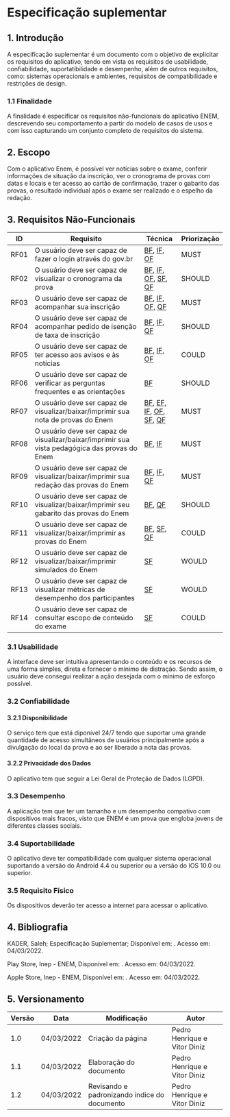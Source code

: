 # Especificação suplementar

## 1. Introdução
A especificação suplementar é um documento com o objetivo de explicitar os requisitos do aplicativo, tendo em vista os requisitos de usabilidade, confiabilidade, suportatibilidade e desempenho, além de outros requisitos, como: sistemas operacionais e ambientes, requisitos de compatibilidade e restrições de design.

### 1.1 Finalidade
A finalidade é  especificar os requisitos não-funcionais do aplicativo ENEM, descrevendo seu comportamento a partir do modelo de casos de usos e com isso capturando um conjunto completo de requisitos do sistema.

## 2. Escopo
Com o aplicativo Enem, é possível ver notícias sobre o exame, conferir informações de situação da inscrição, ver o cronograma de provas com datas e locais e ter acesso ao cartão de confirmação, trazer o gabarito das provas, o resultado individual após o exame ser realizado e o espelho da redação.

## 3. Requisitos Não-Funcionais

|  ID  |  Requisito  |  Técnica  |   Priorização  |
|------|-------------|-----------|----------------|
| RF01 |  O usuário deve ser capaz de fazer o login através do gov.br | [BF](../tecnicas-elicitacao/brainstorming.md), [IF](../tecnicas-elicitacao/introspeccao.md), [OF](../tecnicas-elicitacao/observacao.md)  | MUST  |
| RF02 |  O usuário deve ser capaz de visualizar o cronograma da prova | [BF](../tecnicas-elicitacao/brainstorming.md), [IF](../tecnicas-elicitacao/introspeccao.md), [OF](../tecnicas-elicitacao/observacao.md), [SF](../tecnicas-elicitacao/storyboard.md), [QF](../tecnicas-elicitacao/questionario.md)  | SHOULD  |
| RF03 |  O usuário deve ser capaz de acompanhar sua inscrição | [BF](../tecnicas-elicitacao/brainstorming.md), [IF](../tecnicas-elicitacao/introspeccao.md), [OF](../tecnicas-elicitacao/observacao.md), [QF](../tecnicas-elicitacao/questionario.md)  | MUST  |
| RF04 |  O usuário deve ser capaz de acompanhar pedido de isenção de taxa de inscrição| [BF](../tecnicas-elicitacao/brainstorming.md), [IF](../tecnicas-elicitacao/introspeccao.md), [QF](../tecnicas-elicitacao/questionario.md)  | SHOULD  |
| RF05 |  O usuário deve ser capaz de ter acesso aos avisos e às notícias | [BF](tecnicas-elicitacao/brainstorming.md), [IF](../tecnicas-elicitacao/introspeccao.md), [OF](../tecnicas-elicitacao/observacao.md)  | COULD  |
| RF06 |  O usuário deve ser capaz de verificar as perguntas frequentes e as orientações | [BF](../tecnicas-elicitacao/brainstorming.md) |  SHOULD |
| RF07 |  O usuário deve ser capaz de visualizar/baixar/imprimir sua nota de provas do Enem | [BF](../tecnicas-elicitacao/brainstorming.md), [EF](../tecnicas-elicitacao/entrevista.md), [IF](../tecnicas-elicitacao/introspeccao.md), [OF](../tecnicas-elicitacao/observacao.md), [SF](../tecnicas-elicitacao/storyboard.md), [QF](../tecnicas-elicitacao/questionario.md)  | MUST  |
| RF08 |  O usuário deve ser capaz de visualizar/baixar/imprimir sua vista pedagógica das provas do Enem | [BF](../tecnicas-elicitacao/brainstorming.md), [IF](../tecnicas-elicitacao/introspeccao.md)  | MUST  |
| RF09 |  O usuário deve ser capaz de visualizar/baixar/imprimir sua redação das provas do Enem | [BF](../tecnicas-elicitacao/brainstorming.md), [IF](../tecnicas-elicitacao/introspeccao.md), [QF](../tecnicas-elicitacao/questionario.md)  | MUST  |
| RF10 |  O usuário deve ser capaz de visualizar/baixar/imprimir seu gabarito das provas do Enem | [BF](../tecnicas-elicitacao/brainstorming.md), [QF](../tecnicas-elicitacao/questionario.md)  | SHOULD  |
| RF11 |  O usuário deve ser capaz de visualizar/baixar/imprimir as provas do Enem | [BF](../tecnicas-elicitacao/brainstorming.md), [SF](../tecnicas-elicitacao/storyboard.md), [QF](../tecnicas-elicitacao/questionario.md)  | COULD  |
| RF12 |  O usuário deve ser capaz de visualizar/baixar/imprimir simulados do Enem | [SF](../tecnicas-elicitacao/storyboard.md)  | WOULD  |
| RF13 |  O usuário deve ser capaz de visualizar métricas de desempenho dos participantes  | [SF](../tecnicas-elicitacao/storyboard.md)  | WOULD  |
| RF14 |  O usuário deve ser capaz de consultar escopo de conteúdo do exame  | [SF](../tecnicas-elicitacao/storyboard.md)  | COULD  |

### 3.1 Usabilidade
A interface deve ser intuitiva apresentando o conteúdo e os recursos de uma forma simples, direta e fornecer o mínimo de distração. Sendo assim, o usuário deve consegui realizar a ação desejada com o mínimo de esforço possível.

### 3.2 Confiabilidade

<h4 class="header-light">3.2.1 Disponibilidade</h4>
O serviço tem que está diponível 24/7 tendo que suportar uma grande quantidade de acesso simultâneos de usuários principalmente após a divulgação do local da prova e ao ser liberado a nota das provas.

<h4 class="header-light">3.2.2 Privacidade dos Dados</h4>
O aplicativo tem que seguir a Lei Geral de Proteção de Dados (LGPD).

### 3.3 Desempenho
A aplicação tem que ter um tamanho e um desempenho compativo com dispositivos mais fracos, visto que ENEM é um prova que engloba jovens de diferentes classes sociais.

### 3.4 Suportabilidade
O aplicativo deve ter compatibilidade com qualquer sistema operacional suportando a versão do Android 4.4 ou superior ou a versão do IOS 10.0 ou superior.

### 3.5 Requisito Físico
Os dispositivos deverão ter acesso a internet para acessar o aplicativo.

## 4. Bibliografia
<p>KADER, Saleh; Especificação Suplementar; Disponível em: <https://requisitos-habitica.netlify.com/EspecificacaoSuplementar>. Acesso em: 04/03/2022.</p>
<p>Play Store, Inep - ENEM, Disponível em: <https://play.google.com/store/apps/details?id=br.gov.inep.inepenem&hl=pt_BR&gl=US>. Acesso em: 04/03/2022.</p>
<p>Apple Store, Inep - ENEM, Disponível em: <https://apps.apple.com/br/app/enem-inep/id1114622953>. Acesso em: 04/03/2022.</p>

## 5. Versionamento

| Versão | Data | Modificação | Autor |
|--|--|--|--|
| 1.0 | 04/03/2022 | Criação da página | Pedro Henrique e Vitor Diniz |
| 1.1 | 04/03/2022  | Elaboração do documento | Pedro Henrique e Vitor Diniz |
| 1.2 | 04/03/2022  | Revisando e padronizando índice do documento | Pedro Henrique e Vitor Diniz |